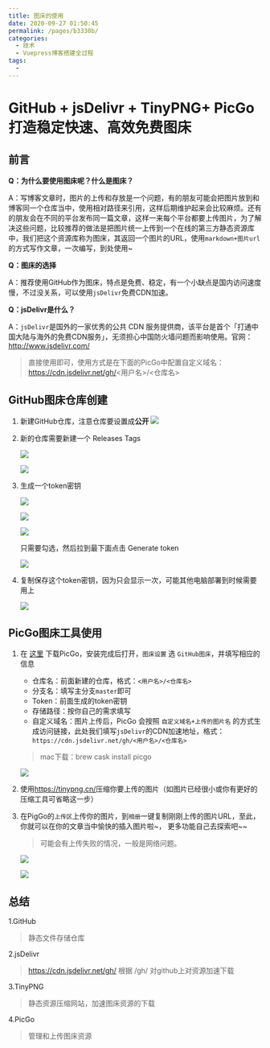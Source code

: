 ```yaml
---
title: 图床的使用
date: 2020-09-27 01:50:45
permalink: /pages/b3330b/
categories:
  - 技术
  - Vuepress博客搭建全过程
tags:
  - 
---
```

# GitHub + jsDelivr + TinyPNG+ PicGo 打造稳定快速、高效免费图床

## 前言

**Q：为什么要使用图床呢？什么是图床？**

A：写博客文章时，图片的上传和存放是一个问题，有的朋友可能会把图片放到和博客同一个仓库当中，使用相对路径来引用，这样后期维护起来会比较麻烦。还有的朋友会在不同的平台发布同一篇文章，这样一来每个平台都要上传图片，为了解决这些问题，比较推荐的做法是把图片统一上传到一个在线的第三方静态资源库中，我们把这个资源库称为图床，其返回一个图片的URL，使用`markdown+图片url`的方式写作文章，一次编写，到处使用~


<!-- more -->


**Q：图床的选择**

A：推荐使用GitHub作为图床，特点是免费、稳定，有一个小缺点是国内访问速度慢，不过没关系，可以使用`jsDelivr`免费CDN加速。



**Q：jsDelivr是什么？**

A：`jsDelivr`是国外的一家优秀的公共 CDN 服务提供商，该平台是首个「打通中国大陆与海外的免费CDN服务」，无须担心中国防火墙问题而影响使用。官网：<http://www.jsdelivr.com/>
> 直接使用即可，使用方式是在下面的PicGo中配置自定义域名：https://cdn.jsdelivr.net/gh/<用户名>/<仓库名>


## GitHub图床仓库创建

1. 新建GitHub仓库，注意仓库要设置成**公开**
    ![](https://cdn.jsdelivr.net/gh/jamin2018/static_file/img/WX20200927-015738@2x.png)

2. 新的仓库需要新建一个 Releases Tags

    ![](https://cdn.jsdelivr.net/gh/jamin2018/static_file/img/WX20200927-015826@2x.png)

    ![](https://cdn.jsdelivr.net/gh/jamin2018/static_file/img/WX20200927-020058@2x.png)

3. 生成一个token密钥

    ![](https://cdn.jsdelivr.net/gh/jamin2018/static_file/img/WX20200927-020227@2x.png)

    ![](https://cdn.jsdelivr.net/gh/jamin2018/static_file/img/WX20200927-020252@2x.png)

    ![](https://cdn.jsdelivr.net/gh/jamin2018/static_file/img/WX20200927-020313@2x.png)

    只需要勾选，然后拉到最下面点击 Generate token

    ![](https://cdn.jsdelivr.net/gh/jamin2018/static_file/img/WX20200927-020348@2x.png)

4. 复制保存这个token密钥，因为只会显示一次，可能其他电脑部署到时候需要用上

    ![](https://cdn.jsdelivr.net/gh/jamin2018/static_file/img/WX20200927-020718@2x.png)

## PicGo图床工具使用

1. 在 [这里](https://github.com/Molunerfinn/picgo/releases) 下载PicGo，安装完成后打开，`图床设置` 选 `GitHub图床`，并填写相应的信息
   * 仓库名：前面新建的仓库，格式：`<用户名>/<仓库名>`
   * 分支名：填写主分支`master`即可
   * Token：前面生成的token密钥
   * 存储路径：按你自己的需求填写
   * 自定义域名：图片上传后，PicGo 会按照 `自定义域名+上传的图片名` 的方式生成访问链接，此处我们填写`jsDelivr`的CDN加速地址，格式：`https://cdn.jsdelivr.net/gh/<用户名>/<仓库名>`

    > mac下载：brew cask install picgo

    ![](https://cdn.jsdelivr.net/gh/jamin2018/static_file/img/WX20200927-021806@2x.png)

2. 使用<https://tinypng.cn/>压缩你要上传的图片（如图片已经很小或你有更好的压缩工具可省略这一步）

3. 在PigGo的`上传区`上传你的图片，到`相册`一键复制刚刚上传的图片URL，至此，你就可以在你的文章当中愉快的插入图片啦~， 更多功能自己去探索吧~~

    > 可能会有上传失败的情况，一般是网络问题。
    
    ![](https://cdn.jsdelivr.net/gh/jamin2018/static_file/img/20200927022044.png)
    
    ![](https://cdn.jsdelivr.net/gh/jamin2018/static_file/img/WX20200927-022307@2x.png)
    
## 总结
1.GitHub
> 静态文件存储仓库

2.jsDelivr
> https://cdn.jsdelivr.net/gh/  根据 /gh/ 对github上对资源加速下载

3.TinyPNG
> 静态资源压缩网站，加速图床资源的下载

4.PicGo
> 管理和上传图床资源